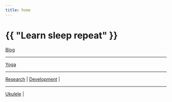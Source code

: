 ```yaml
---
title: home
---
```

# {{ "Learn sleep repeat" }}


[Blog](/pages/blog.html)

---
 
[Yoga](/2024/07/11/yoga.html)

---

[Research](/2024/07/13/research.html)
 | 
[Development](/2024/07/14/development.html)
 | 

---
 
[Ukulele](/2024/07/12/ukulele.html)
 |
